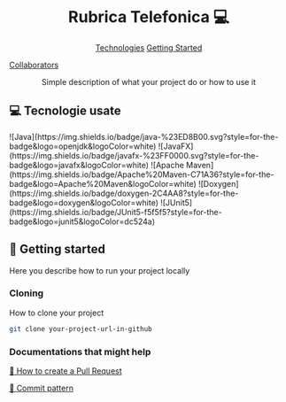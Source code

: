 
<h1 align="center" style="font-weight: bold;">Rubrica Telefonica 💻</h1>

<p align="center">
<a href="#tech">Technologies</a>
<a href="#started">Getting Started</a>

<a href="#colab">Collaborators</a>
 
</p>


<p align="center">Simple description of what your project do or how to use it</p>


<h2 id="technologies">💻 Tecnologie usate</h2>
![Java](https://img.shields.io/badge/java-%23ED8B00.svg?style=for-the-badge&logo=openjdk&logoColor=white)
![JavaFX](https://img.shields.io/badge/javafx-%23FF0000.svg?style=for-the-badge&logo=javafx&logoColor=white)
![Apache Maven](https://img.shields.io/badge/Apache%20Maven-C71A36?style=for-the-badge&logo=Apache%20Maven&logoColor=white)
![Doxygen](https://img.shields.io/badge/doxygen-2C4AA8?style=for-the-badge&logo=doxygen&logoColor=white)
![JUnit5](https://img.shields.io/badge/JUnit5-f5f5f5?style=for-the-badge&logo=junit5&logoColor=dc524a)

<h2 id="started">🚀 Getting started</h2>

Here you describe how to run your project locally

<h3>Cloning</h3>

How to clone your project

```bash
git clone your-project-url-in-github
```

<h3>Documentations that might help</h3>

[📝 How to create a Pull Request](https://www.atlassian.com/br/git/tutorials/making-a-pull-request)

[💾 Commit pattern](https://gist.github.com/joshbuchea/6f47e86d2510bce28f8e7f42ae84c716)
